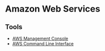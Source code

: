# Amazon Web Services

## Tools

* [AWS Management Console](https://console.aws.amazon.com/)
* [AWS Command Line Interface](https://aws.amazon.com/cli/)
